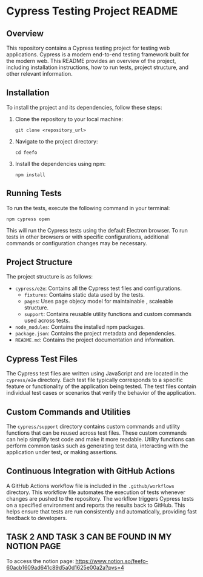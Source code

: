 # Cypress Testing Project README

## Overview
This repository contains a Cypress testing project for testing web applications. Cypress is a modern end-to-end testing framework built for the modern web. This README provides an overview of the project, including installation instructions, how to run tests, project structure, and other relevant information.

## Installation
To install the project and its dependencies, follow these steps:
1. Clone the repository to your local machine:
   ```
   git clone <repository_url>
   ```
2. Navigate to the project directory:
   ```
   cd feefo
   ```
3. Install the dependencies using npm:
   ```
   npm install
   ```

## Running Tests
To run the tests, execute the following command in your terminal:
```
npm cypress open 
```
This will run the Cypress tests using the default Electron browser. To run tests in other browsers or with specific configurations, additional commands or configuration changes may be necessary.

## Project Structure
The project structure is as follows:
- `cypress/e2e`: Contains all the Cypress test files and configurations.
  - `fixtures`: Contains static data used by the tests.
  - `pages`: Uses page objecy model for maintainable , scaleable structure.
  - `support`: Contains reusable utility functions and custom commands used across tests.
- `node_modules`: Contains the installed npm packages.
- `package.json`: Contains the project metadata and dependencies.
- `README.md`: Contains the project documentation and information.

## Cypress Test Files
The Cypress test files are written using JavaScript and are located in the `cypress/e2e` directory. Each test file typically corresponds to a specific feature or functionality of the application being tested. The test files contain individual test cases or scenarios that verify the behavior of the application.

## Custom Commands and Utilities
The `cypress/support` directory contains custom commands and utility functions that can be reused across test files. These custom commands can help simplify test code and make it more readable. Utility functions can perform common tasks such as generating test data, interacting with the application under test, or making assertions.

## Continuous Integration with GitHub Actions
A GitHub Actions workflow file is included in the `.github/workflows` directory. This workflow file automates the execution of tests whenever changes are pushed to the repository. The workflow triggers Cypress tests on a specified environment and reports the results back to GitHub. This helps ensure that tests are run consistently and automatically, providing fast feedback to developers.


## TASK 2 AND TASK 3 CAN BE FOUND IN MY NOTION PAGE 
To access the notion page: 
https://www.notion.so/feefo-60acb1609ad641c89d5a0d1625e00a2a?pvs=4


